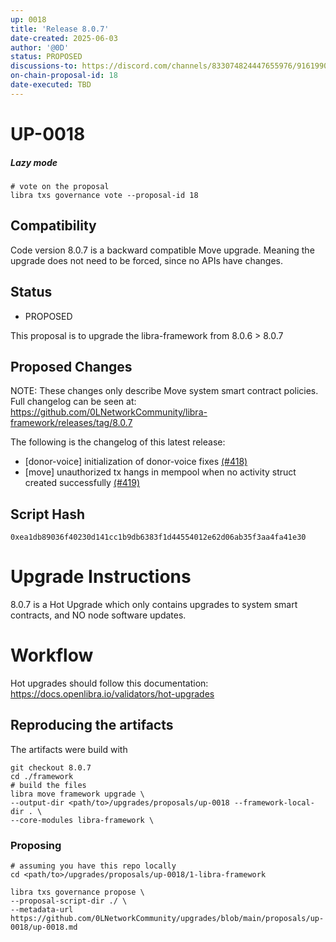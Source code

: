 ```yaml
---
up: 0018
title: 'Release 8.0.7'
date-created: 2025-06-03
author: '@0D'
status: PROPOSED
discussions-to: https://discord.com/channels/833074824447655976/916199092789600276
on-chain-proposal-id: 18
date-executed: TBD
---
```



# UP-0018


##### Lazy mode


```
# vote on the proposal
libra txs governance vote --proposal-id 18

```


## Compatibility

Code version 8.0.7 is a backward compatible Move upgrade. Meaning the upgrade does not need to be forced, since no APIs have changes.

## Status

- PROPOSED

This proposal is to upgrade the libra-framework from 8.0.6 > 8.0.7

## Proposed Changes

NOTE: These changes only describe Move system smart contract policies. Full changelog can be seen at: https://github.com/0LNetworkCommunity/libra-framework/releases/tag/8.0.7


The following is the changelog of this latest release:

- [donor-voice] initialization of donor-voice fixes [(#418)](https://github.com/0LNetworkCommunity/libra-framework/pull/418)
- [move] unauthorized tx hangs in mempool when no activity struct created successfully [(#419)](https://github.com/0LNetworkCommunity/libra-framework/pull/419)


## Script Hash

`0xea1db89036f40230d141cc1b9db6383f1d44554012e62d06ab35f3aa4fa41e30`

# Upgrade Instructions

8.0.7 is a Hot Upgrade which only contains upgrades to system smart contracts, and NO node software updates.

# Workflow
Hot upgrades should follow this documentation: https://docs.openlibra.io/validators/hot-upgrades

## Reproducing the artifacts
The artifacts were build with
```
git checkout 8.0.7
cd ./framework
# build the files
libra move framework upgrade \
--output-dir <path/to>/upgrades/proposals/up-0018 --framework-local-dir . \
--core-modules libra-framework \
```

### Proposing
```
# assuming you have this repo locally
cd <path/to>/upgrades/proposals/up-0018/1-libra-framework

libra txs governance propose \
--proposal-script-dir ./ \
--metadata-url https://github.com/0LNetworkCommunity/upgrades/blob/main/proposals/up-0018/up-0018.md
```
